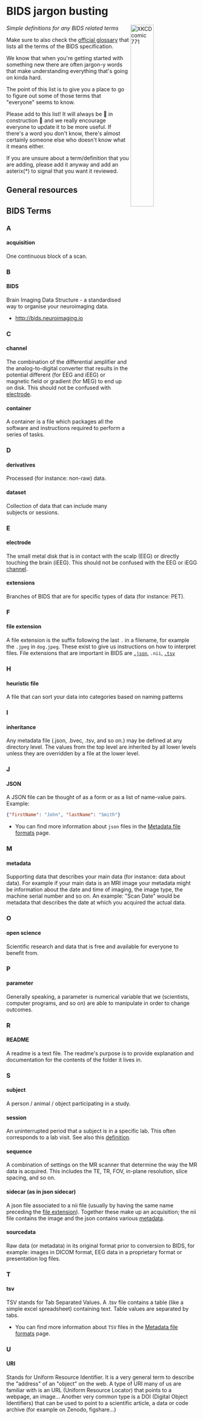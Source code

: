 # BIDS jargon busting

<img align="right" width="35%" src="https://imgs.xkcd.com/comics/period_speech.png" alt="XKCD comic 771"/>

_Simple definitions for any BIDS related terms_

Make sure to also check the
[official glossary](https://bids-specification.readthedocs.io/en/latest/99-appendices/14-glossary.html)
that lists all the terms of the BIDS specification.

We know that when you're getting started with something new there are often jargon-y words
that make understanding everything that's going on kinda hard.

The point of this list is to give you a place to go
to figure out some of those terms that "everyone" seems to know.

Please add to this list! It will always be 👷 in construction 🚧
and we really encourage everyone to update it to be more useful.
If there's a word you don't know,
there's almost certainly someone else who doesn't know what it means either.

If you are unsure about a term/definition that you are adding, please add it anyway and add an asterix(\*) to signal that you want it reviewed.

## General resources

## BIDS Terms

<!-- ### 0-9 -->

### A

#### acquisition

One continuous block of a scan.

### B

#### BIDS

Brain Imaging Data Structure - a standardised way to organise your neuroimaging
data.

-   http://bids.neuroimaging.io

### C

#### channel

The combination of the differential amplifier and the analog-to-digital converter
that results in the potential different (for EEG and iEEG)
or magnetic field or gradient (for MEG) to end up on disk.
This should not be confused with [electrode](#electrode).

#### container

A container is a file which packages all the software
and instructions required to perform a series of tasks.

### D

#### derivatives

Processed (for instance: non-raw) data.

#### dataset

Collection of data that can include many subjects or sessions.

### E

#### electrode

The small metal disk that is in contact with the scalp (EEG)
or directly touching the brain (iEEG).
This should not be confused with the EEG or iEGG [channel](#channel).

#### extensions

Branches of BIDS that are for specific types of data (for instance: PET).

### F

#### file extension

A file extension is the suffix following the last `.` in a filename,
for example the `.jpeg` in `dog.jpeg`.
These exist to give us instructions on how to interpret files.
File extensions that are important in BIDS are [`.json`](#JSON), `.nii`, [`.tsv`](#TSV)

### H

#### heuristic file

A file that can sort your data into categories based on naming patterns

### I

#### inheritance

Any metadata file (.json, .bvec, .tsv, and so on.) may be defined at any
directory level. The values from the top level are inherited by all lower levels
unless they are overridden by a file at the lower level.

### J

#### JSON

A JSON file can be thought of as a form or as a list of name-value pairs.
Example:

```json
{"firstName": "John", "lastName": "Smith"}
```

-   You can find more information about `json` files
    in the [Metadata file formats](./folders_and_files/metadata.md#json-files) page.

### M

#### metadata

Supporting data that describes your main data (for instance: data about data).
For example if your main data is an MRI image your metadata might be information
about the date and time of imaging, the image type, the machine serial number and so on.
An example: "Scan Date" would be metadata that describes the date at which you acquired the actual data.

### O

#### open science

Scientific research and data that is free and available for everyone to benefit
from.

### P

#### parameter

Generally speaking, a parameter is numerical variable
that we (scientists, computer programs, and so on)
are able to manipulate in order to change outcomes.

### R

#### README

A readme is a text file.
The readme's purpose is to provide explanation
and documentation for the contents of the folder it lives in.

### S

#### subject

A person / animal / object participating in a study.

#### session

An uninterrupted period that a subject is in a specific lab.
This often corresponds to a lab visit.
See also this
[definition](https://bids-specification.readthedocs.io/en/stable/02-common-principles.html#definitions).

#### sequence

A combination of settings on the MR scanner that determine the way the MR data is acquired.
This includes the TE, TR, FOV, in-plane resolution, slice spacing, and so on.

#### sidecar (as in json sidecar)

A json file associated to a nii file
(usually by having the same name preceding the [file extension](#f)).
Together these make up an acquisition;
the nii file contains the image and the json contains various [metadata](#m).

#### sourcedata

Raw data (or metadata) in its original format prior to conversion to BIDS,
for example: images in DICOM format,
EEG data in a proprietary format or presentation log files.

### T

#### tsv

TSV stands for Tab Separated Values.
A .tsv file contains a table (like a simple excel spreadsheet) containing text.
Table values are separated by tabs.

-   You can find more information about `TSV` files
    in the [Metadata file formats](./folders_and_files/metadata.md#tsv-files) page.

### U

#### URI

Stands for Uniform Resource Identifier.
It is a very general term to describe the "address" of an "object" on the web.
A type of URI many of us are familiar with is an URL (Uniform Resource Locator)
that points to a webpage, an image...
Another very common type is a DOI (Digital Object Identifiers)
that can be used to point to a scientific article,
a data or code archive (for example on Zenodo, figshare...)
